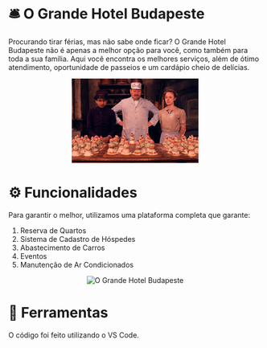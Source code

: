 # 🛎 O Grande Hotel Budapeste
Procurando tirar férias, mas não sabe onde ficar? O Grande Hotel Budapeste não é apenas a melhor opção para você, como também para toda a sua família. Aqui você encontra os melhores serviços, além de ótimo atendimento, oportunidade de passeios e um cardápio cheio de delícias.

<div align="center">
<img src="https://github.com/gabrielaasouza/O-Grande-Hotel-Budapeste/blob/main/Hotel/img/segredo_nao_abra/culinaria.jpg" alt="O Grande Hotel Budapeste" width="50%">
</div>

# ⚙ Funcionalidades 
Para garantir o melhor, utilizamos uma plataforma completa que garante:
1) Reserva de Quartos
2) Sistema de Cadastro de Hóspedes 
3) Abastecimento de Carros
4) Eventos 
5) Manutenção de Ar Condicionados

<div align="center">
<img src="https://github.com/gabrielaasouza/O-Grande-Hotel-Budapeste/blob/main/Hotel/img/segredo_nao_abra/grandbudapest.gif" alt="O Grande Hotel Budapeste" width="50%">
</div>

# 🔨 Ferramentas
O código foi feito utilizando o VS Code.
